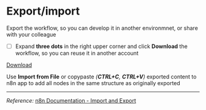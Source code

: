 # Export/import
Export the workflow, so you can develop it in another environmnet, or share with your colleague

- [ ]  Expand **three dots** in the right upper corner and click **Download** the workflow, so you can reuse it in another account

[Download](https://codahosted.io/docs/3PFXo2bENf/blobs/bl-hdmERAY0te/a205c69016d065615e9cebfcff5db917e8d81e8b1b901d8ccbcf3799feeaad022fc00dc1dd5f29a645b64b7dc1b494bd064010d794f49c8c9d2a5abcf65b388652bf68438d6dcb5c67974b050a8aa67629e132f78534251c3b4bef08bf0585bd2ebb57ed)

Use **Import from File** or copypaste *(**CTRL+C**, **CTRL+V**)* exported content to n8n app to add all nodes in the same structure as originally exported

---

*Reference:*  [n8n Documentation - Import and Export](https://docs.n8n.io/courses/level-one/chapter-6/)